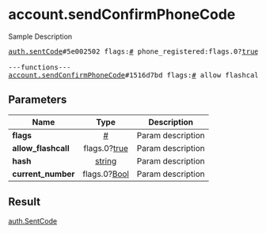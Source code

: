 # account.sendConfirmPhoneCode

Sample Description

<pre>
<a href="../constructor/auth.sentCode">auth.sentCode</a>#5e002502 flags:<a href="../type/#.md">#</a> phone_registered:flags.0?<a href="../type/true.md">true</a> type:<a href="../type/auth.SentCodeType.md">auth.SentCodeType</a> phone_code_hash:<a href="../type/string.md">string</a> next_type:flags.1?<a href="../type/auth.CodeType.md">auth.CodeType</a> timeout:flags.2?<a href="../type/int.md">int</a> = <a href="../type/auth.SentCode.md">auth.SentCode</a>;

---functions---
<a href="../method/account.sendConfirmPhoneCode.md">account.sendConfirmPhoneCode</a>#1516d7bd flags:<a href="../type/#.md">#</a> allow_flashcall:flags.0?<a href="../type/true.md">true</a> hash:<a href="../type/string.md">string</a> current_number:flags.0?<a href="../type/Bool.md">Bool</a> = <a href="../type/auth.SentCode.md">auth.SentCode</a>;</pre>
## Parameters

| Name | Type | Description |
|------|:----:|-------------|
| **flags** | <a href="../type/#.md">#</a> | Param description |
| **allow_flashcall** | flags.0?<a href="../type/true.md">true</a> | Param description |
| **hash** | <a href="../type/string.md">string</a> | Param description |
| **current_number** | flags.0?<a href="../type/Bool.md">Bool</a> | Param description |

## Result

<a href="../type/auth.SentCode.md">auth.SentCode</a>

